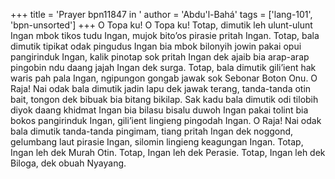 +++
title = 'Prayer bpn11847 in '
author = 'Abdu'l-Bahá'
tags = ['lang-101', 'bpn-unsorted']
+++
O Topa ku! O Topa ku! Totap, dimutik leh ulunt-ulunt Ingan mbok tikos tudu Ingan, mujok bito’os pirasie pritah Ingan. Totap, bala dimutik tipikat odak pingudus Ingan bia mbok bilonyih jowin pakai opui pangirinduk Ingan, kalik pinotap sok pritah Ingan dek ajaib bia arap-arap pingobin ndu daang jajah Ingan dek surga. Totap, bala dimutik gili’ient hak waris pah pala Ingan, ngipungon gongab jawak sok Sebonar Boton Onu. O Raja! Nai odak bala dimutik jadin lapu dek jawak terang, tanda-tanda otin bait, tongon dek bibuak bia bitang bikilap. Sak kadu bala dimutik odi tilobih diyok daang khidmat Ingan bia bilasu bisalu duwoh Ingan pakai tolint bia bokos pangirinduk Ingan, gili’ient lingieng pingodah Ingan. O Raja! Nai odak bala dimutik tanda-tanda pingimam, tiang pritah Ingan dek noggond, gelumbang laut pirasie Ingan, silomin lingieng keagungan Ingan. 
Totap, Ingan leh dek Murah Otin. Totap, Ingan leh dek Perasie. Totap, Ingan leh dek Biloga, dek obuah Nyayang.

